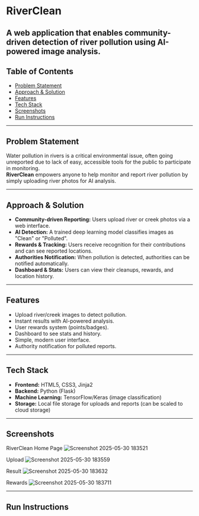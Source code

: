 # RiverClean
A web application that enables community-driven detection of river pollution using AI-powered image analysis.
---
## Table of Contents

- [Problem Statement](#-problem-statement)
- [Approach & Solution](#-approach--solution)
- [Features](#-features)
- [Tech Stack](#-tech-stack)
- [Screenshots](#-screenshots)
- [Run Instructions](#-run-instructions)

---

##  Problem Statement

Water pollution in rivers is a critical environmental issue, often going unreported due to lack of easy, accessible tools for the public to participate in monitoring.  
**RiverClean** empowers anyone to help monitor and report river pollution by simply uploading river photos for AI analysis.

---

##  Approach & Solution

- **Community-driven Reporting:** Users upload river or creek photos via a web interface.
- **AI Detection:** A trained deep learning model classifies images as "Clean" or "Polluted".
- **Rewards & Tracking:** Users receive recognition for their contributions and can see reported locations.
- **Authorities Notification:** When pollution is detected, authorities can be notified automatically.
- **Dashboard & Stats:** Users can view their cleanups, rewards, and location history.

---

##  Features

- Upload river/creek images to detect pollution.
- Instant results with AI-powered analysis.
- User rewards system (points/badges).
- Dashboard to see stats and history.
- Simple, modern user interface.
- Authority notification for polluted reports.

---

##  Tech Stack

- **Frontend:** HTML5, CSS3, Jinja2
- **Backend:** Python (Flask)
- **Machine Learning:** TensorFlow/Keras (image classification)
- **Storage:** Local file storage for uploads and reports (can be scaled to cloud storage)

---

##  Screenshots

RiverClean Home Page ![Screenshot 2025-05-30 183521](https://github.com/user-attachments/assets/10ddb504-a9c9-43b9-b79b-c58a96194889)

Upload ![Screenshot 2025-05-30 183559](https://github.com/user-attachments/assets/600543aa-c517-4d85-a7c3-06be61aa94c5)

Result ![Screenshot 2025-05-30 183632](https://github.com/user-attachments/assets/de3404ba-04de-4caa-918c-a8a0759fcf50)

Rewards ![Screenshot 2025-05-30 183711](https://github.com/user-attachments/assets/0c9c225d-1162-4b3d-a279-fa05515f4da0)

---
##  Run Instructions

